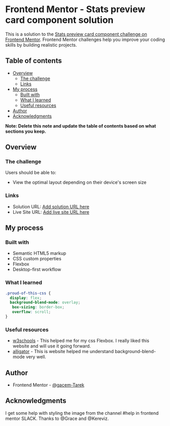 # Frontend Mentor - Stats preview card component solution

This is a solution to the [Stats preview card component challenge on Frontend Mentor](https://www.frontendmentor.io/challenges/stats-preview-card-component-8JqbgoU62). Frontend Mentor challenges help you improve your coding skills by building realistic projects. 

## Table of contents

- [Overview](#overview)
  - [The challenge](#the-challenge)
  - [Links](#links)
- [My process](#my-process)
  - [Built with](#built-with)
  - [What I learned](#what-i-learned)
  - [Useful resources](#useful-resources)
- [Author](#author)
- [Acknowledgments](#acknowledgments)

**Note: Delete this note and update the table of contents based on what sections you keep.**

## Overview

### The challenge

Users should be able to:

- View the optimal layout depending on their device's screen size


### Links

- Solution URL: [Add solution URL here](https://your-solution-url.com)
- Live Site URL: [Add live site URL here](https://your-live-site-url.com)

## My process

### Built with

- Semantic HTML5 markup
- CSS custom properties
- Flexbox
- Desktop-first workflow




### What I learned


```css
.proud-of-this-css {
  display: flex; 
  background-blend-mode: overlay;
   box-sizing: border-box;
   overflow: scroll;
}
```

### Useful resources

- [w3schools](https://www.w3schools.com) - This helped me for my css Flexbox. I really liked this website and will use it going forward.
- [alligator](https://www.Alligator.io) - This is website  helped me  understand background-blend-mode very well.


## Author

- Frontend Mentor - [@gacem-Tarek](https://www.frontendmentor.io/profile/gacem-Tarek)


## Acknowledgments

I get some help with styling the image from the channel #help in frontend mentor SLACK. 
Thanks to @Grace and @Kereviz.
